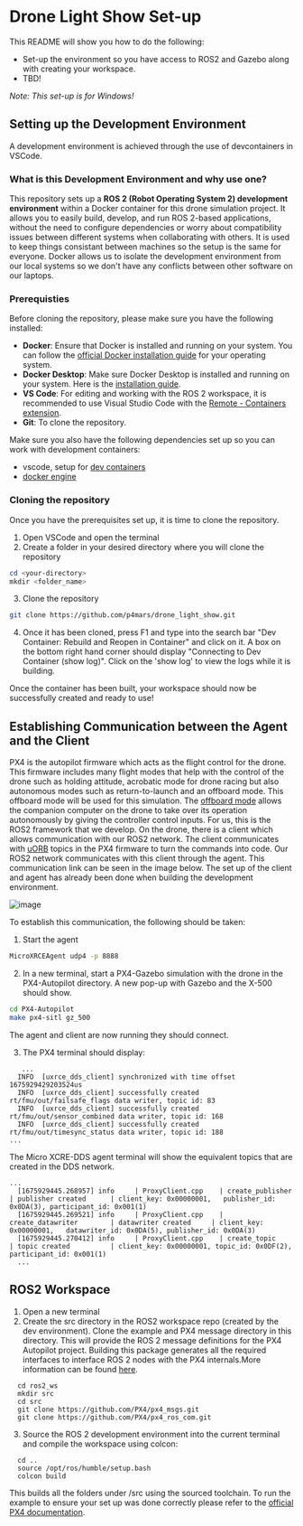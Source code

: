 # Drone Light Show Set-up
This README will show you how to do the following:
- Set-up the environment so you have access to ROS2 and Gazebo along with creating your workspace. 
- TBD!

*Note: This set-up is for Windows!*
  
## Setting up the Development Environment 
A development environment is achieved through the use of devcontainers in VSCode. 

### What is this Development Environment and why use one?

This repository sets up a **ROS 2 (Robot Operating System 2) development environment** within a Docker container for this drone simulation project. It allows you to easily build, develop, and run ROS 2-based applications, without the need to configure dependencies or worry about compatibility issues between different systems when collaborating with others. It is used to keep things consistant between machines so the setup is the same for everyone. Docker allows us to isolate the development environment from our local systems so we don't have any conflicts between other software on our laptops. 

### Prerequisties
Before cloning the repository, please make sure you have the following installed: 

- **Docker**: Ensure that Docker is installed and running on your system. You can follow the [official Docker installation guide](https://docs.docker.com/get-docker/) for your operating system.
- **Docker Desktop**: Make sure Docker Desktop is installed and running on your system. Here is the [installation guide](https://www.docker.com/products/docker-desktop/).
- **VS Code**: For editing and working with the ROS 2 workspace, it is recommended to use Visual Studio Code with the [Remote - Containers extension](https://marketplace.visualstudio.com/items?itemName=ms-vscode-remote.remote-containers).
- **Git**: To clone the repository.

Make sure you also have the following dependencies set up so you can work with development containers:
- vscode, setup for [dev containers](https://code.visualstudio.com/docs/devcontainers/containers)
- [docker engine](https://docs.docker.com/engine/install/ubuntu/)

### Cloning the repository 

Once you have the prerequisites set up, it is time to clone the repository. 

1. Open VSCode and open the terminal 
2. Create a folder in your desired directory where you will clone the repository

```powershell
cd <your-directory>
mkdir <folder_name>
```
3. Clone the repository 
```bash
git clone https://github.com/p4mars/drone_light_show.git
```
4. Once it has been cloned, press F1 and type into the search bar "Dev Container: Rebuild and Reopen in Container" and click on it. A box on the bottom right hand corner should display "Connecting to Dev Container (show log)". Click on the 'show log' to view the logs while it is building.

Once the container has been built, your workspace should now be successfully created and ready to use!

## Establishing Communication between the Agent and the Client 
PX4 is the autopilot firmware which acts as the flight control for the drone. This firmware includes many flight modes that help with the control of the drone such as holding attitude, acrobatic mode for drone racing but also autonomous modes such as return-to-launch and an offboard mode. This offboard mode will be used for this simulation. The [offboard mode](https://docs.px4.io/main/en/flight_modes/offboard.html) allows the companion computer on the drone to take over its operation autonomously by giving the controller control inputs. For us, this is the ROS2 framework that we develop. On the drone, there is a client which allows communication with our ROS2 network. The client communicates with [uORB](https://docs.px4.io/main/en/msg_docs/) topics in the PX4 firmware to turn the commands into code. Our ROS2 network communicates with this client through the agent. This communication link can be seen in the image below. The set up of the client and agent has already been done when building the development environment. 

![image](https://github.com/user-attachments/assets/1a828b53-ca2c-4274-822d-ad8c367571f2)


To establish this communication, the following should be taken:

1. Start the agent
```bash
MicroXRCEAgent udp4 -p 8888
```
2. In a new terminal, start a PX4-Gazebo simulation with the drone in the PX4-Autopilot directory. A new pop-up with Gazebo and the X-500 should show.
```bash
cd PX4-Autopilot
make px4-sitl gz_500
```
The agent and client are now running they should connect.

3. The PX4 terminal should display:
```
   ...
  INFO  [uxrce_dds_client] synchronized with time offset 1675929429203524us
  INFO  [uxrce_dds_client] successfully created rt/fmu/out/failsafe_flags data writer, topic id: 83
  INFO  [uxrce_dds_client] successfully created rt/fmu/out/sensor_combined data writer, topic id: 168
  INFO  [uxrce_dds_client] successfully created rt/fmu/out/timesync_status data writer, topic id: 188
...
```
The Micro XCRE-DDS agent terminal will show the equivalent topics that are created in the DDS network.
```
...
  [1675929445.268957] info     | ProxyClient.cpp    | create_publisher         | publisher created      | client_key: 0x00000001,   publisher_id: 0x0DA(3), participant_id: 0x001(1)
  [1675929445.269521] info     | ProxyClient.cpp    | create_datawriter        | datawriter created     | client_key: 0x00000001,   datawriter_id: 0x0DA(5), publisher_id: 0x0DA(3)
  [1675929445.270412] info     | ProxyClient.cpp    | create_topic             | topic created          | client_key: 0x00000001, topic_id: 0x0DF(2), participant_id: 0x001(1)
  ...
```

## ROS2 Workspace 

1. Open a new terminal
2. Create the src directory in the ROS2 workspace repo (created by the dev environment). Clone the example and PX4 message directory in this directory. This will provide the ROS 2 message definitions for the PX4 Autopilot project. Building this package generates all the required interfaces to interface ROS 2 nodes with the PX4 internals.More information can be found [here](https://docs.px4.io/main/en/middleware/uxrce_dds.html#supported-uorb-messages).
```
  cd ros2_ws
  mkdir src
  cd src
  git clone https://github.com/PX4/px4_msgs.git
  git clone https://github.com/PX4/px4_ros_com.git
```
3. Source the ROS 2 development environment into the current terminal and compile the workspace using colcon:
```
  cd ..
  source /opt/ros/humble/setup.bash
  colcon build
```
This builds all the folders under /src using the sourced toolchain. To run the example to ensure your set up was done correctly please refer to the [official PX4 documentation](https://docs.px4.io/main/en/ros2/user_guide.html#running-the-example).
